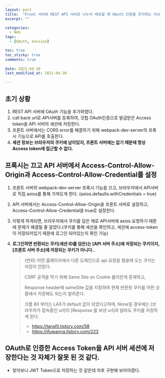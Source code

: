 ```yaml
---
layout: post
title:  "Front 서버와 REST API 서버로 나누어 배포할 때 OAuth 인증을 유지하는 이슈"
excerpt: ""

categories:
  - Web
tags:
  - [OAuth, Session]

toc: true
toc_sticky: true
comments: true
 
date: 2021-04-30
last_modified_at: 2021-04-30

---
```


## 초기 상황

1. REST API 서버에 OAuth 기능을 추가하였다.
2. call back url로 API서버를 등록하여, 깃헙 OAuth인증으로 발급받은 Access token을 API 서버의 세션에 저장한다.
3. 프론트 서버에서는 CORS error를 해결하기 위해 webpack-dev-server의 프록시 기능으로 API를 호출한다.
4. **세션 정보는 브라우저의 쿠키에 남아있지, 프론트 서버에는 없기 때문에 항상 Access token에 접근할 수 없다.**

## 프록시는 끄고 API 서버에서 Access-Control-Allow-Origin과 Access-Control-Allow-Credential를 설정

1. 프론트 서버의 webpack-dev-server 프록시 기능을 끄고, 브라우저에서 API서버로 직접 axios를 통해 가져오게 한다. (axios.defaults.withCredentials = true)

2. API 서버에서는 Access-Control-Allow-Origin을 프론트 서버로 설정하고, Access-Control-Allow-Credential을 true로 설정한다.

3. 이렇게 하게되면, 브라우저에서 쿠키를 담은 채로 API서버에 axios 요청하기 때문에 문제가 해결될 줄 알았다.(쿠키를 통해 세션을 확인하고, 세션에 access-token이 저장되어있기 때문에 로그인 되어있는지 확인 가능)

4. **로그인하면 반환되는 쿠키(세션 ID를 담은)는 [API 서버 주소]에 저장되는 쿠키이지, [프론트 서버 주소]에 저장되는 쿠키가 아니다..**

   >  (번외) 어떤 홈페이지에서 다른 도메인으로 api 요청을 했을때 오는 쿠키는 저장이 안된다.
   >
   > CSRF 공격을 막기 위해 Same Site on Cookie 룰이란게 존재하고,
   >
   > Response header에 sameSite 값을 지정하여 현재 반환된 쿠키를 어떤 상황에서 저장해도 되는지 알려준다.
   >
   > 크롬 80 부터는 LAX가 default 값이 되었다고하며, None일 경우에는 [브라우저가 접속중인 url]이 [Response 를 보낸 url]과 달라도 쿠키를 저장하게 된다. 
   >
   > - <https://tansfil.tistory.com/58>
   > - <https://ifuwanna.tistory.com/223>

## OAuth로 인증한 Access Token을 API 서버 세션에 저장한다는 것 자체가 잘못 된 것 같다.

- 찾아보니 JWT Token으로 저장하는 것 같은데 차후 구현해 보아야겠다.